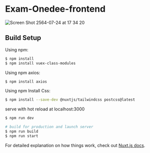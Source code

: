 # Exam-Onedee-frontend
![Screen Shot 2564-07-24 at 17 34 20](https://user-images.githubusercontent.com/37680262/126865847-10ce7bdf-4840-4e98-87de-e22868070180.png)
## Build Setup
Using npm:
```bash
$ npm install
$ npm install vuex-class-modules
```
Using npm axios:
```bash
$ npm install axios
```
Using npm Install Css:
```bash
$ npm install --save-dev @nuxtjs/tailwindcss postcss@latest
```
serve with hot reload at localhost:3000
```bash
$ npm run dev

# build for production and launch server
$ npm run build
$ npm run start
```

For detailed explanation on how things work, check out [Nuxt.js docs](https://nuxtjs.org).
